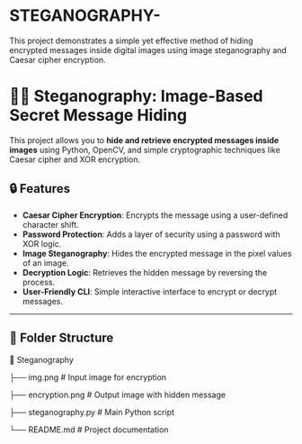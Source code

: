 # STEGANOGRAPHY-
This project demonstrates a simple yet effective method of hiding encrypted messages inside digital images using image steganography and Caesar cipher encryption. 

# 🕵️‍♂️ Steganography: Image-Based Secret Message Hiding

This project allows you to **hide and retrieve encrypted messages inside images** using Python, OpenCV, and simple cryptographic techniques like Caesar cipher and XOR encryption.

## 🔒 Features

- **Caesar Cipher Encryption**: Encrypts the message using a user-defined character shift.
- **Password Protection**: Adds a layer of security using a password with XOR logic.
- **Image Steganography**: Hides the encrypted message in the pixel values of an image.
- **Decryption Logic**: Retrieves the hidden message by reversing the process.
- **User-Friendly CLI**: Simple interactive interface to encrypt or decrypt messages.

---

## 📁 Folder Structure

📁 Steganography

├── img.png # Input image for encryption

├── encryption.png # Output image with hidden message

├── steganography.py # Main Python script

└── README.md # Project documentation
